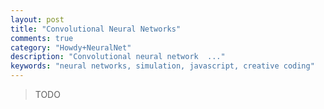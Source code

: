 ```yaml
---
layout: post
title: "Convolutional Neural Networks"
comments: true
category: "Howdy+NeuralNet"
description: "Convolutional neural network  ..."
keywords: "neural networks, simulation, javascript, creative coding"
---
```


> TODO